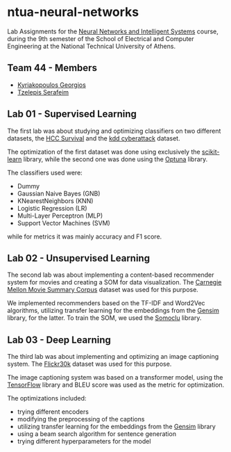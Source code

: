 # ntua-neural-networks

Lab Assignments for the [Neural Networks and Intelligent Systems](https://www.ece.ntua.gr/en/undergraduate/courses/3319) course, during the 9th semester of the School of Electrical and Computer Engineering at the National Technical University of Athens.

## Team 44 - Members

- [Kyriakopoulos Georgios](https://github.com/geokyr)
- [Tzelepis Serafeim](https://github.com/sertze)

## Lab 01 - Supervised Learning

The first lab was about studying and optimizing classifiers on two different datasets, the [HCC Survival](https://archive.ics.uci.edu/ml/datasets/HCC+Survival) and the [kdd cyberattack](https://www.kaggle.com/datasets/slashtea/kdd-cyberattack) dataset.

The optimization of the first dataset was done using exclusively the [scikit-learn](https://scikit-learn.org/stable/) library, while the second one was done using the [Optuna](https://optuna.org/) library.

The classifiers used were:

- Dummy
- Gaussian Naive Bayes (GNB)
- KNearestNeighbors (KNN)
- Logistic Regression (LR)
- Multi-Layer Perceptron (MLP)
- Support Vector Machines (SVM)

while for metrics it was mainly accuracy and F1 score.

## Lab 02 - Unsupervised Learning

The second lab was about implementing a content-based recommender system for movies and creating a SOM for data visualization. The [Carnegie Mellon Movie Summary Corpus](http://www.cs.cmu.edu/~ark/personas/) dataset was used for this purpose. 

We implemented recommenders based on the TF-IDF and Word2Vec algorithms, utilizing transfer learning for the embeddings from the [Gensim](https://radimrehurek.com/gensim/models/word2vec.html) library, for the latter. To train the SOM, we used the [Somoclu](https://somoclu.readthedocs.io/en/stable/index.html/) library.

## Lab 03 - Deep Learning

The third lab was about implementing and optimizing an image captioning system. The [Flickr30k](https://www.kaggle.com/hsankesara/flickr-image-dataset) dataset was used for this purpose.

The image captioning system was based on a transformer model, using the [TensorFlow](https://www.tensorflow.org/) library and BLEU score was used as the metric for optimization.

The optimizations included:

- trying different encoders
- modifying the preprocessing of the captions
- utilizing transfer learning for the embeddings from the [Gensim](https://radimrehurek.com/gensim/models/word2vec.html) library
- using a beam search algorithm for sentence generation
- trying different hyperparameters for the model
